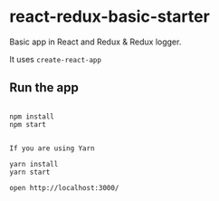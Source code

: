 # react-redux-basic-starter
Basic app in React and Redux & Redux logger.

It uses `create-react-app`

## Run the app

```

npm install
npm start


If you are using Yarn

yarn install
yarn start

open http://localhost:3000/

```